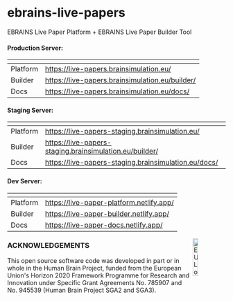 # ebrains-live-papers
EBRAINS Live Paper Platform + EBRAINS Live Paper Builder Tool

#### Production Server:
| <!-- --> | <!-- -->                                        |
|----------|-------------------------------------------------|
| Platform | https://live-papers.brainsimulation.eu/         |
| Builder  | https://live-papers.brainsimulation.eu/builder/ |
| Docs     | https://live-papers.brainsimulation.eu/docs/    |

#### Staging Server:
| <!-- --> | <!-- -->                                                |
|----------|---------------------------------------------------------|
| Platform | https://live-papers-staging.brainsimulation.eu/         |
| Builder  | https://live-papers-staging.brainsimulation.eu/builder/ |
| Docs     | https://live-papers-staging.brainsimulation.eu/docs/    |

#### Dev Server:
| <!-- --> | <!-- -->                                  |
|----------|-------------------------------------------|
| Platform | https://live-paper-platform.netlify.app/  |
| Builder  | https://live-paper-builder.netlify.app/   |
| Docs     | https://live-paper-docs.netlify.app/      |

<div><img src="https://raw.githubusercontent.com/appukuttan-shailesh/ebrains-live-papers/master/eu_logo.jpg" alt="EU Logo" width="15%" align="right"></div>

### ACKNOWLEDGEMENTS
This open source software code was developed in part or in whole in the Human Brain Project, funded from the European Union's Horizon 2020 Framework Programme for Research and Innovation under Specific Grant Agreements No. 785907 and No. 945539 (Human Brain Project SGA2 and SGA3).
